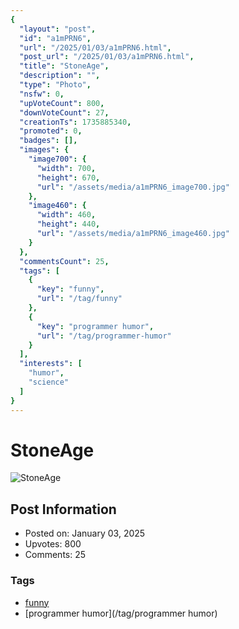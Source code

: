 ```yaml
---
{
  "layout": "post",
  "id": "a1mPRN6",
  "url": "/2025/01/03/a1mPRN6.html",
  "post_url": "/2025/01/03/a1mPRN6.html",
  "title": "StoneAge",
  "description": "",
  "type": "Photo",
  "nsfw": 0,
  "upVoteCount": 800,
  "downVoteCount": 27,
  "creationTs": 1735885340,
  "promoted": 0,
  "badges": [],
  "images": {
    "image700": {
      "width": 700,
      "height": 670,
      "url": "/assets/media/a1mPRN6_image700.jpg"
    },
    "image460": {
      "width": 460,
      "height": 440,
      "url": "/assets/media/a1mPRN6_image460.jpg"
    }
  },
  "commentsCount": 25,
  "tags": [
    {
      "key": "funny",
      "url": "/tag/funny"
    },
    {
      "key": "programmer humor",
      "url": "/tag/programmer-humor"
    }
  ],
  "interests": [
    "humor",
    "science"
  ]
}
---
```


# StoneAge

![StoneAge](/assets/media/a1mPRN6_image700.jpg)

## Post Information

- Posted on: January 03, 2025
- Upvotes: 800
- Comments: 25

### Tags

- [funny](/tag/funny)
- [programmer humor](/tag/programmer humor)
